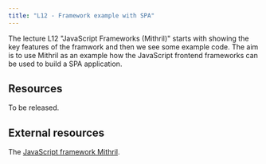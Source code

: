 ```yaml
---
title: "L12 - Framework example with SPA"
---
```


The lecture L12 "JavaScript Frameworks (Mithril)" starts with showing the key features of the framwork and then we see some example code. The aim is to use Mithril as an example how the JavaScript frontend frameworks can be used to build a SPA application.



## Resources

To be released.

<!--
* [Slides from the lecture](https://mikael-roos.gitlab.io/1dv525/lecture/L12-js-framework-spa/slide.html)
-->

<!--
* If recorded, the videos are found in [this playlist on YouTube](https://www.youtube.com/playlist?list=PLEtyhUSKTK3jyqRtcz1dEEuuq3OCow2-P).
-->

<!--
### 2020

The session for L11 and L12 was combined in a 2 hour lecture held on Zoom. An example repo was used with code samples and a slide presentation was held. There were 2 recordings of 58 + 25 minutes.

In L11 Mikael presents an overview of the JavaScript framework and eco system.

In L12 Mikael shows an example on how to work with the Mithril JavaScript frontend SPA framework.

The videos L11 and L12 are found in [this playlist on YouTube](https://www.youtube.com/playlist?list=PLEtyhUSKTK3j1CnTUOZir50aN58GGQ7m6).

The [slides L11-12-Frameworks.html is available in its repo](https://gitlab.lnu.se/1dv525/content/slides).

The [slides can be viewed online](http://1dv525.mikaelroos.se/slides/L11-12-Frameworks.html).

The example repo can be [cloned from its origin](https://gitlab.lnu.se/1dv525/content/example).

The [examples from the lectures can be viewed online](http://1dv525.mikaelroos.se/example/).
-->



## External resources

The [JavaScript framework Mithril](https://mithril.js.org/).



<!--
## Resources from previous course rounds
-->
